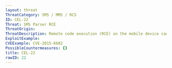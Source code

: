 ```yaml
---
layout: threat
ThreatCategory: SMS / MMS / RCS
ID: CEL-22
Threat: SMS Parser RCE
ThreatOrigin:
ThreatDescription: Remote code execution (RCE) on the mobile device can take place by short message service (SMS) delivery or URL linking to custom MP3 or MP4 files.
ExploitExample:
CVEExample: CVE-2015-6602
PossibleCountermeasures: {}
title: CEL-22
rawID: 22
---
```

